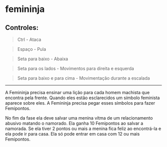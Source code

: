 # femininja

## Controles:

> Ctrl - Ataca

> Espaço - Pula

> Seta para baixo - Abaixa

> Seta para os lados - Movimentos para direita e esquerda

> Seta para baixo e para cima - Movimentação durante a escalada

____________________________________

A Femininja precisa ensinar uma lição para cada homem machista que encontra pela frente. Quando eles estão esclarecidos um símbolo feminista aparece sobre eles. A Femininja precisa pegar esses símbolos para fazer Femipontos. 

No fim da fase ela deve salvar uma menina vítma de um relacionamento abusivo matando o namorado. Ela ganha 10 Femipontos ao salvar a namorada. Se ela tiver 2 pontos ou mais a menina fica feliz ao encontrá-la e ela pode ir para casa. Ela só pode entrar em casa com 12 ou mais Femipontos.